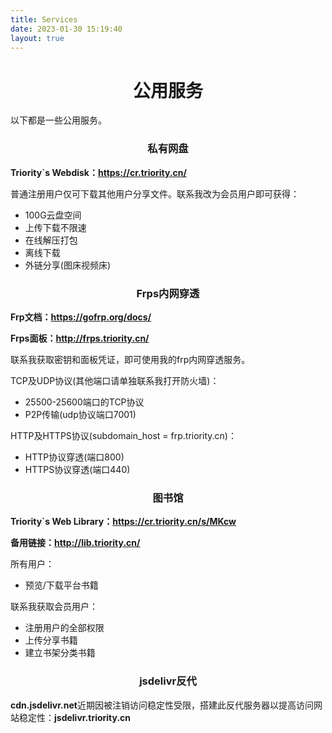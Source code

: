 ```yaml
---
title: Services
date: 2023-01-30 15:19:40
layout: true
---
```

# <center> 公用服务
以下都是一些公用服务。

### <center> 私有网盘
**Triority`s Webdisk：https://cr.triority.cn/**

普通注册用户仅可下载其他用户分享文件。联系我改为会员用户即可获得：
+ 100G云盘空间
+ 上传下载不限速
+ 在线解压打包
+ 离线下载
+ 外链分享(图床视频床)

### <center> Frps内网穿透
**Frp文档：https://gofrp.org/docs/**

**Frps面板：http://frps.triority.cn/**

联系我获取密钥和面板凭证，即可使用我的frp内网穿透服务。

TCP及UDP协议(其他端口请单独联系我打开防火墙)：
+ 25500-25600端口的TCP协议
+ P2P传输(udp协议端口7001)

HTTP及HTTPS协议(subdomain_host = frp.triority.cn)：
+ HTTP协议穿透(端口800)
+ HTTPS协议穿透(端口440)

### <center> 图书馆
**Triority`s Web Library：https://cr.triority.cn/s/MKcw**

**备用链接：http://lib.triority.cn/**

所有用户：
+ 预览/下载平台书籍

联系我获取会员用户：
+ 注册用户的全部权限
+ 上传分享书籍
+ 建立书架分类书籍

### <center> jsdelivr反代
**cdn.jsdelivr.net**近期因被注销访问稳定性受限，搭建此反代服务器以提高访问网站稳定性：**jsdelivr.triority.cn**
